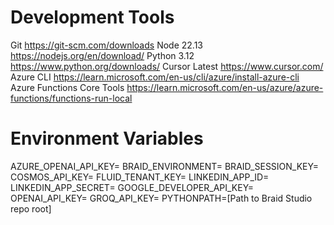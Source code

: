 
# Development Tools #
Git https://git-scm.com/downloads
Node 22.13 https://nodejs.org/en/download/
Python 3.12 https://www.python.org/downloads/
Cursor Latest https://www.cursor.com/
Azure CLI https://learn.microsoft.com/en-us/cli/azure/install-azure-cli
Azure Functions Core Tools https://learn.microsoft.com/en-us/azure/azure-functions/functions-run-local

# Environment Variables #
AZURE_OPENAI_API_KEY=
BRAID_ENVIRONMENT=
BRAID_SESSION_KEY=
COSMOS_API_KEY=
FLUID_TENANT_KEY=
LINKEDIN_APP_ID=
LINKEDIN_APP_SECRET=
GOOGLE_DEVELOPER_API_KEY=
OPENAI_API_KEY=
GROQ_API_KEY=
PYTHONPATH=[Path to Braid Studio repo root]
